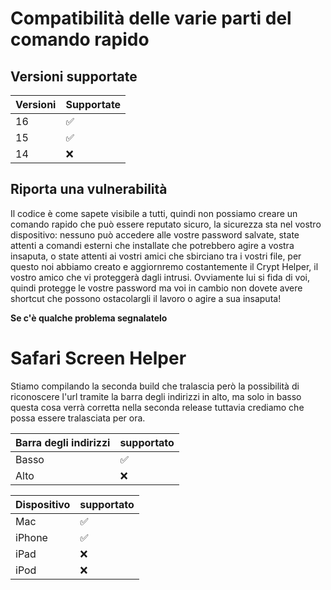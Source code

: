 # Compatibilità delle varie parti del comando rapido

## Versioni supportate

| Versioni | Supportate          |
| ------- | ------------------ |
| 16  | :white_check_mark: |
| 15  | :white_check_mark: |
| 14  | :x:                |

## Riporta una vulnerabilità
Il codice è come sapete visibile a tutti, quindi non possiamo creare un comando rapido che può essere reputato sicuro, la sicurezza sta nel vostro dispositivo: nessuno può accedere alle vostre password salvate, state attenti a comandi esterni che installate che potrebbero agire a vostra insaputa, o state attenti ai vostri amici che sbirciano tra i vostri file, per questo noi abbiamo creato e aggiornremo costantemente il Crypt Helper, il vostro amico che vi proteggerà dagli intrusi. Ovviamente lui si fida di voi, quindi protegge le vostre password ma voi in cambio non dovete avere shortcut che possono ostacolargli il lavoro o agire a sua insaputa!

**Se c'è qualche problema segnalatelo**

# Safari Screen Helper
Stiamo compilando la seconda build che tralascia però la possibilità di riconoscere l'url tramite la barra degli indirizzi in alto, ma solo in basso questa cosa verrà corretta nella seconda release tuttavia crediamo che possa essere tralasciata per ora.

| Barra degli indirizzi | supportato          |
| ------- | ------------------ |
| Basso  | :white_check_mark: |
| Alto  | :x:                |

| Dispositivo | supportato          |
| ------- | ------------------ |
| Mac  | :white_check_mark: |
| iPhone  | :white_check_mark: |
| iPad  | :x:                |
| iPod  | :x:                |
